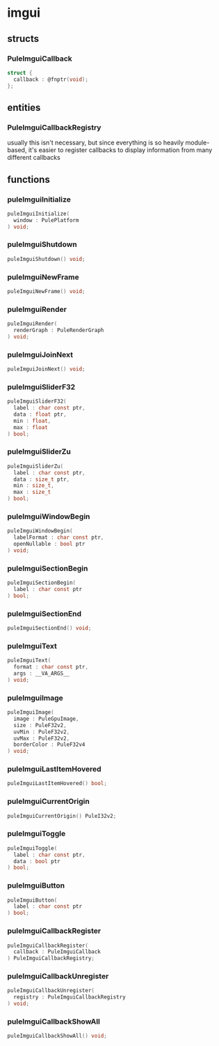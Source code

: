 # imgui

## structs
### PuleImguiCallback
```c
struct {
  callback : @fnptr(void);
};
```

## entities
### PuleImguiCallbackRegistry

usually this isn't necessary, but since everything is so heavily
module-based, it's easier to register callbacks to display information
from many different callbacks


## functions
### puleImguiInitialize
```c
puleImguiInitialize(
  window : PulePlatform
) void;
```
### puleImguiShutdown
```c
puleImguiShutdown() void;
```
### puleImguiNewFrame
```c
puleImguiNewFrame() void;
```
### puleImguiRender
```c
puleImguiRender(
  renderGraph : PuleRenderGraph
) void;
```
### puleImguiJoinNext
```c
puleImguiJoinNext() void;
```
### puleImguiSliderF32
```c
puleImguiSliderF32(
  label : char const ptr,
  data : float ptr,
  min : float,
  max : float
) bool;
```
### puleImguiSliderZu
```c
puleImguiSliderZu(
  label : char const ptr,
  data : size_t ptr,
  min : size_t,
  max : size_t
) bool;
```
### puleImguiWindowBegin
```c
puleImguiWindowBegin(
  labelFormat : char const ptr,
  openNullable : bool ptr
) void;
```
### puleImguiSectionBegin
```c
puleImguiSectionBegin(
  label : char const ptr
) bool;
```
### puleImguiSectionEnd
```c
puleImguiSectionEnd() void;
```
### puleImguiText
```c
puleImguiText(
  format : char const ptr,
  args : __VA_ARGS__
) void;
```
### puleImguiImage
```c
puleImguiImage(
  image : PuleGpuImage,
  size : PuleF32v2,
  uvMin : PuleF32v2,
  uvMax : PuleF32v2,
  borderColor : PuleF32v4
) void;
```
### puleImguiLastItemHovered
```c
puleImguiLastItemHovered() bool;
```
### puleImguiCurrentOrigin
```c
puleImguiCurrentOrigin() PuleI32v2;
```
### puleImguiToggle
```c
puleImguiToggle(
  label : char const ptr,
  data : bool ptr
) bool;
```
### puleImguiButton
```c
puleImguiButton(
  label : char const ptr
) bool;
```
### puleImguiCallbackRegister
```c
puleImguiCallbackRegister(
  callback : PuleImguiCallback
) PuleImguiCallbackRegistry;
```
### puleImguiCallbackUnregister
```c
puleImguiCallbackUnregister(
  registry : PuleImguiCallbackRegistry
) void;
```
### puleImguiCallbackShowAll
```c
puleImguiCallbackShowAll() void;
```
